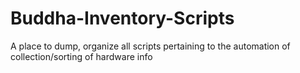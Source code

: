 # Buddha-Inventory-Scripts
A place to dump, organize all scripts pertaining to the automation of collection/sorting of hardware info
